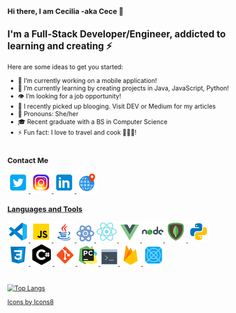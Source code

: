 ### Hi there, I am Cecilia -aka Cece 👋

## I'm a Full-Stack Developer/Engineer, addicted to learning and creating ⚡

Here are some ideas to get you started:

- 🔭 I’m currently working on a mobile application!
- 🌱 I’m currently learning by creating projects in Java, JavaScript, Python!
- 👁 I’m looking for a job opportunity!
- 📝 I recently picked up blooging. Visit DEV or Medium for my articles
- 🌟 Pronouns: She/her
- 🎓 Recent graduate with a BS in Computer Science
- ⚡ Fun fact: I love to travel and cook 👩🏻‍🍳! 
#
### Contact Me
<a href="https://twitter.com/_cecilialuna">![Twitter Logo](/icons/icons8-twitter-squared-48.png)
<a href="https://www.instagram.com/code.nomad/">![Instagram Logo](/icons/icons8-instagram-48.png)
<a href="https://www.linkedin.com/in/cecilia-banales-luna/">![Linkedin Logo](/icons/icons8-linkedin-48.png)
<a href="https://cecilialuna.com">![Website Logo](/icons/icons8-location-48.png)

### Languages and Tools
![VSCode Logo](/icons/icons8-visual-studio-code-2019-48.png)
![JavaScript Logo](/icons/icons8-javascript-48.png)
![Java Logo](/icons/icons8-java-48.png)
![React](/icons/icons8-react-40.png)
![React Native](/icons/icons8-react-native-48.png)
![Vue Logo](/icons/icons8-vue-js-48.png)
![Node Logo](/icons/icons8-nodejs-48.png)
![Mongo DB Logo](/icons/icons8-mongodb-48.png)
![Python Logo](/icons/icons8-python-48.png)
![CSS Logo](/icons/icons8-css3-48.png)
![C# Logo](/icons/icons8-c-sharp-logo-50.png)
![Git Logo](/icons/icons8-git-48.png)
![PyCharm Logo](/icons/icons8-pycharm-48.png)
![Bash](/icons/icons8-console-40.png)
![Firebase Logo](/icons/icons8-firebase-48.png)
![IOS Logo](/icons/icons8-ios-app-icon-shape-48.png)

#
[![Top Langs](https://github-readme-stats.vercel.app/api/top-langs/?username=cecilialuna11&layout=compact&theme=radical)](https://github.com/anuraghazra/github-readme-stats)



[Icons by Icons8](https://icons8.com/icons)
